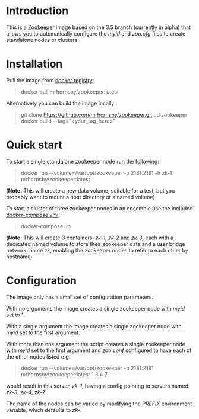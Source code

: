 # Introduction

This is a [Zookeeper](https://zookeeper.apache.org) image based on the 3.5 branch (currently in alpha) that allows you to automatically configure the *myid* and *zoo.cfg* files to create standalone nodes or clusters.

# Installation

Pull the image from [docker registry](https://hub.docker.com/r/mrhornsby/zookeeper/):

> docker pull mrhornsby/zookeeper:latest

Alternatively you can build the image locally:

> git clone https://github.com/mrhornsby/zookeeper.git
> cd zookeeper
> docker build --tag="&lt;your_tag_here&gt;"

# Quick start

To start a single standalone zookeeper node run the following:

> docker run --volume=/var/opt/zookeeper -p 2181:2181 -h zk-1 mrhornsby/zookeeper:latest

(**Note:** This will create a new data volume, suitable for a test, but you probably want to mount a host directory or a named volume)

To start a cluster of three zookeeper nodes in an ensemble use the included [docker-compose.yml](docker-compose.yml):

> docker-compose up

(**Note:** This will create 3 containers, *zk-1*, *zk-2* and *zk-3*, each with a dedicated named volume to store their zookeeper data and a user bridge network, name *zk*, enabling the zookeeper nodes to refer to each other by hostname)

# Configuration

The image only has a small set of configuration parameters.

With no arguments the image creates a single zookeeper node with *myid* set to 1.

With a single argument the image creates a single zookeeper node with *myid* set to the first argument.

With more than one argument the script creates a single zookeeper node with *myid* set to the first argument and *zoo.conf* configured to have each of the other nodes listed e.g.

> docker run --volume=/var/opt/zookeeper -p 2181:2181 mrhornsby/zookeeper:latest 1 3 4 7

would result in this server, *zk-1*, having a config pointing to servers named *zk-3*, *zk-4*, *zk-7*.

The name of the nodes can be varied by modifying the *PREFIX* environment variable, which defaults to *zk-*.
